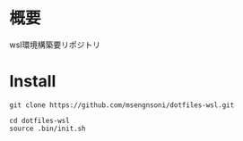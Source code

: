 # 概要
wsl環境構築要リポジトリ

# Install
```
git clone https://github.com/msengnsoni/dotfiles-wsl.git
```

```
cd dotfiles-wsl
source .bin/init.sh
```
